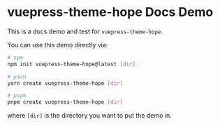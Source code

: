 # vuepress-theme-hope Docs Demo

This is a docs demo and test for `vuepress-theme-hope`.

You can use this demo directly via:

```bash
# npm
npm init vuepress-theme-hope@latest [dir]

# yarn
yarn create vuepress-theme-hope [dir]

# pnpm
pnpm create vuepress-theme-hope [dir]
```

where `[dir]` is the directory you want to put the demo in.
